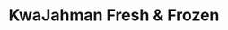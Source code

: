 ---
title: "KwaJahman Fresh & Frozen"
url: /kettering/kwajahman-fresh-und-frozen/
shop: Lebensmittel
---